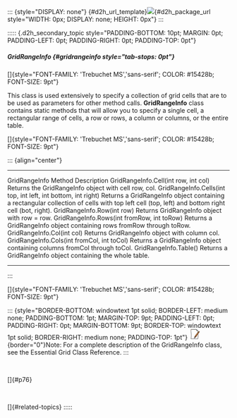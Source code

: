 ::: {style="DISPLAY: none"}
[](ms-xhelp:///?Id=d2h_url_template){#d2h_url_template}![](!package_url!){#d2h_package_url style="WIDTH: 0px; DISPLAY: none; HEIGHT: 0px"}
:::

::::: {.d2h_secondary_topic style="PADDING-BOTTOM: 10pt; MARGIN: 0pt; PADDING-LEFT: 0pt; PADDING-RIGHT: 0pt; PADDING-TOP: 0pt"}
##### GridRangeInfo {#gridrangeinfo style="tab-stops: 0pt"}

[]{style="FONT-FAMILY: 'Trebuchet MS','sans-serif'; COLOR: #15428b; FONT-SIZE: 9pt"} 

This class is used extensively to specify a collection of grid cells that are to be used as parameters for other method calls. **GridRangeInfo** class contains static methods that will allow you to specify a single cell, a rectangular range of cells, a row or rows, a column or columns, or the entire table.

[]{style="FONT-FAMILY: 'Trebuchet MS','sans-serif'; COLOR: #15428b; FONT-SIZE: 9pt"} 

::: {align="center"}
  --------------------------------------------------------------- ------------------------------------------------------------------------------------------------------------------------------------------------
  GridRangeInfo Method                                            Description
  GridRangeInfo.Cell(int row, int col)                            Returns the GridRangeInfo object with cell row, col.
  GridRangeInfo.Cells(int top, int left, int bottom, int right)   Returns a GridRangeInfo object containing a rectangular collection of cells with top left cell (top, left) and bottom right cell (bot, right).
  GridRangeInfo.Row(int row)                                      Returns GridRangeInfo object with row = row.
  GridRangeInfo.Rows(int fromRow, int toRow)                      Returns a GridRangeInfo object containing rows fromRow through toRow.
  GridRangeInfo.Col(int col)                                      Returns GridRangeInfo object with column col.
  GridRangeInfo.Cols(int fromCol, int toCol)                      Returns a GridRangeInfo object containing columns fromCol through toCol.
  GridRangeInfo.Table()                                           Returns a GridRangeInfo object containing the whole table.
  --------------------------------------------------------------- ------------------------------------------------------------------------------------------------------------------------------------------------
:::

[]{style="FONT-FAMILY: 'Trebuchet MS','sans-serif'; COLOR: #15428b; FONT-SIZE: 9pt"} 

::: {style="BORDER-BOTTOM: windowtext 1pt solid; BORDER-LEFT: medium none; PADDING-BOTTOM: 1pt; MARGIN-TOP: 9pt; PADDING-LEFT: 0pt; PADDING-RIGHT: 0pt; MARGIN-BOTTOM: 9pt; BORDER-TOP: windowtext 1pt solid; BORDER-RIGHT: medium none; PADDING-TOP: 1pt"}
![](ImagesExt/image91_1.jpg){border="0"}Note: For a complete description of the GridRangeInfo class, see the Essential Grid Class Reference.
:::

 

[]{#p76} 

 

[]{#related-topics}
:::::
